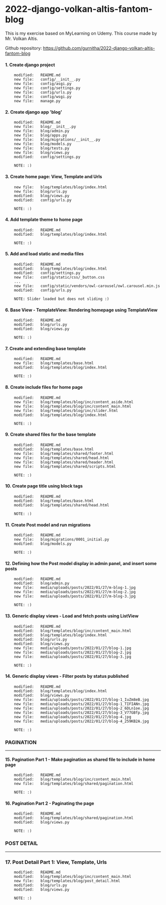 # 2022-django-volkan-altis-fantom-blog
This is my exercise based on MyLearning on Udemy. This course made by Mr. Volkan Altis.

Github repository: https://github.com/gurnitha/2022-django-volkan-altis-fantom-blog


#### 1. Create django project

        modified:   README.md
        new file:   config/__init__.py
        new file:   config/asgi.py
        new file:   config/settings.py
        new file:   config/urls.py
        new file:   config/wsgi.py
        new file:   manage.py


#### 2. Create django app 'blog'

        modified:   README.md
        new file:   blog/__init__.py
        new file:   blog/admin.py
        new file:   blog/apps.py
        new file:   blog/migrations/__init__.py
        new file:   blog/models.py
        new file:   blog/tests.py
        new file:   blog/views.py
        modified:   config/settings.py

        NOTE: :)


#### 3. Create home page: View, Template and Urls

        new file:   blog/templates/blog/index.html
        new file:   blog/urls.py
        modified:   blog/views.py
        modified:   config/urls.py

        NOTE: :)


#### 4. Add template theme to home page

        modified:   README.md
        modified:   blog/templates/blog/index.html

        NOTE: :)


#### 5. Add and load static and media files

        modified:   README.md
        modified:   blog/templates/blog/index.html
        modified:   config/settings.py
        new file:   config/static/css/_button.css
        ...
        new file:   config/static/vendors/owl-carousel/owl.carousel.min.js
        modified:   config/urls.py

        NOTE: Slider loaded but does not sliding :)


#### 6. Base View - TemplateView: Rendering homepage using TemplateView

        modified:   README.md
        modified:   blog/urls.py
        modified:   blog/views.py

        NOTE: :)


#### 7. Create and extending base template

        modified:   README.md
        new file:   blog/templates/base.html
        modified:   blog/templates/blog/index.html       

        NOTE: :)


#### 8. Create include files for home page      

        modified:   README.md
        new file:   blog/templates/blog/inc/content_aside.html
        new file:   blog/templates/blog/inc/content_main.html
        new file:   blog/templates/blog/inc/slider.html
        modified:   blog/templates/blog/index.html
        
        NOTE: :)


#### 9. Create shared files for the base template

        modified:   README.md
        modified:   blog/templates/base.html
        new file:   blog/templates/shared/footer.html
        new file:   blog/templates/shared/head.html
        new file:   blog/templates/shared/header.html
        new file:   blog/templates/shared/scripts.html
        
        NOTE: :)


#### 10. Create page title using block tags

        modified:   README.md
        modified:   blog/templates/base.html
        modified:   blog/templates/shared/head.html
        
        NOTE: :)


#### 11. Create Post model and run migrations

        modified:   README.md
        new file:   blog/migrations/0001_initial.py
        modified:   blog/models.py
        
        NOTE: :)


#### 12. Defining how the Post model display in admin panel, and insert some posts

        modified:   README.md
        modified:   blog/admin.py
        new file:   media/uploads/posts/2022/01/27/m-blog-1.jpg
        new file:   media/uploads/posts/2022/01/27/m-blog-2.jpg
        new file:   media/uploads/posts/2022/01/27/m-blog-3.jpg
        
        NOTE: :)


#### 13. Generic display views - Load and fetch posts using ListView

        modified:   README.md
        modified:   blog/templates/blog/inc/content_main.html
        modified:   blog/templates/blog/index.html
        modified:   blog/urls.py
        modified:   blog/views.py
        new file:   media/uploads/posts/2022/01/27/blog-1.jpg
        new file:   media/uploads/posts/2022/01/27/blog-2.jpg
        new file:   media/uploads/posts/2022/01/27/blog-3.jpg
        
        NOTE: :)


#### 14. Generic display views - Filter posts by status published

        modified:   README.md
        modified:   blog/templates/blog/index.html
        modified:   blog/views.py
        new file:   media/uploads/posts/2022/01/27/blog-1_IuZm8eB.jpg
        new file:   media/uploads/posts/2022/01/27/blog-1_TIFIANn.jpg
        new file:   media/uploads/posts/2022/01/27/blog-2_6DLn1oe.jpg
        new file:   media/uploads/posts/2022/01/27/blog-3_V77GBfp.jpg
        new file:   media/uploads/posts/2022/01/27/blog-4.jpg
        new file:   media/uploads/posts/2022/01/27/blog-4_259KB2A.jpg
        
        NOTE: :)



### PAGINATION
--------------


#### 15. Pagination Part 1 - Make pagination as shared file to include in home page

        modified:   README.md
        modified:   blog/templates/blog/inc/content_main.html
        new file:   blog/templates/blog/shared/pagination.html      
        
        NOTE: :)


#### 16. Pagination Part 2 - Paginating the page

        modified:   README.md
        modified:   blog/templates/blog/shared/pagination.html
        modified:   blog/views.py
        
        NOTE: :)



### POST DETAIL
---------------


### 17. Post Detail Part 1: View, Template, Urls

        modified:   README.md
        modified:   blog/templates/blog/inc/content_main.html
        new file:   blog/templates/blog/post_detail.html
        modified:   blog/urls.py
        modified:   blog/views.py
        
        NOTE: :)
